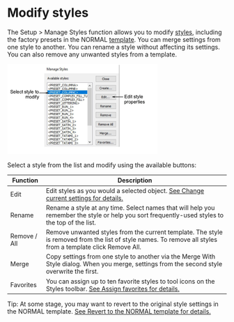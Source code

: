# Modify styles

The Setup > Manage Styles function allows you to modify [styles](../../glossary/glossary), including the factory presets in the NORMAL [template](../../glossary/glossary). You can merge settings from one style to another. You can rename a style without affecting its settings. You can also remove any unwanted styles from a template.

![properties00055.png](assets/properties00055.png)

Select a style from the list and modify using the available buttons:

| Function     | Description                                                                                                                                                 |
| ------------ | ----------------------------------------------------------------------------------------------------------------------------------------------------------- |
| Edit         | Edit styles as you would a selected object. [See Change current settings for details.](Change_current_settings)                                             |
| Rename       | Rename a style at any time. Select names that will help you remember the style or help you sort frequently-used styles to the top of the list.              |
| Remove / All | Remove unwanted styles from the current template. The style is removed from the list of style names. To remove all styles from a template click Remove All. |
| Merge        | Copy settings from one style to another via the Merge With Style dialog. When you merge, settings from the second style overwrite the first.                |
| Favorites    | You can assign up to ten favorite styles to tool icons on the Styles toolbar. [See Assign favorites for details.](Assign_favorites)                         |

Tip: At some stage, you may want to revert to the original style settings in the NORMAL template. [See Revert to the NORMAL template for details.](Revert_to_the_NORMAL_template)
